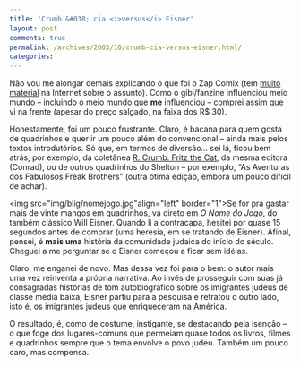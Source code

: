 ```yaml
---
title: 'Crumb &#038; cia <i>versus</i> Eisner'
layout: post
comments: true
permalink: /archives/2003/10/crumb-cia-versus-eisner.html/
categories:
---
```

Não vou me alongar demais explicando o que foi o Zap Comix (tem <a href="http://www.google.com/search?hl=&#038;cat=&#038;meta=&#038;q=zap+comix" >muito material</a> na Internet sobre o assunto). Como o gibi/fanzine influenciou meio mundo &#8211; incluindo o meio mundo que **me** influenciou &#8211; comprei assim que vi na frente (apesar do preço salgado, na faixa dos R$ 30).

Honestamente, foi um pouco frustrante. Claro, é bacana para quem gosta de quadrinhos e quer ir um pouco além do convencional &#8211; ainda mais pelos textos introdutórios. Só que, em termos de diversão&#8230; sei lá, ficou bem atrás, por exemplo, da coletânea <a href="200301.html#post_2261837">R. Crumb: Fritz the Cat</a>, da mesma editora (Conrad), ou de outros quadrinhos do Shelton &#8211; por exemplo, &#8220;As Aventuras dos Fabulosos Freak Brothers&#8221; (outra ótima edição, embora um pouco difícil de achar).

<img src="img/blig/nomejogo.jpg"align="left" border="1">Se for pra gastar mais de vinte mangos em quadrinhos, vá direto em *O Nome do Jogo*, do também clássico Will Eisner. Quando li a contracapa, hesitei por quase 15 segundos antes de comprar (uma heresia, em se tratando de Eisner). Afinal, pensei, é **mais uma** história da comunidade judaica do início do século. Cheguei a me perguntar se o Eisner começou a ficar sem idéias.

Claro, me enganei de novo. Mas dessa vez foi para o bem: o autor mais uma vez reinventa a própria narrativa. Ao invés de prosseguir com suas já consagradas histórias de tom autobiográfico sobre os imigrantes judeus de classe média baixa, Eisner partiu para a pesquisa e retratou o outro lado, isto é, os imigrantes judeus que enriqueceram na América.

O resultado, é, como de costume, instigante, se destacando pela isenção &#8211; o que foge dos lugares-comuns que permeiam quase todos os livros, filmes e quadrinhos sempre que o tema envolve o povo judeu. Também um pouco caro, mas compensa.
